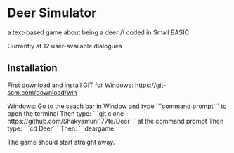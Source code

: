# Deer Simulator
a text-based game about being a deer /\ coded in Small BASIC

Currently at 12 user-available dialogues

## Installation

<p>First download and install GiT for Windows: <a href src="https://git-scm.com/download/win"> https://git-scm.com/download/win</a></p>
Windows: Go to the seach bar in Window and type ```command prompt``` to open the terminal 
Then type: ```git clone https://github.com/Shakyamuni177te/Deer``` at the command prompt
Then type: ```cd Deer```
Then: ```deargame```

The game should start straight away.
